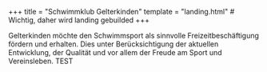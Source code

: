 +++
title = "Schwimmklub Gelterkinden"
template = "landing.html"   # Wichtig, daher wird landing gebuilded
+++

Gelterkinden möchte den Schwimmsport als sinnvolle Freizeitbeschäftigung fördern und erhalten. Dies unter Berücksichtigung der aktuellen Entwicklung, der Qualität und vor allem der Freude am Sport und Vereinsleben. TEST